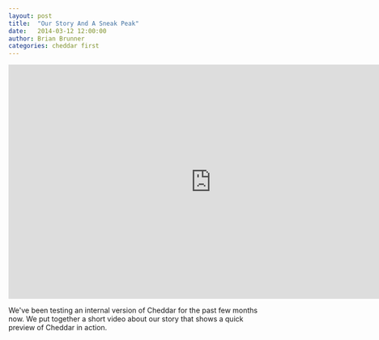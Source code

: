 ```yaml
---
layout: post
title:  "Our Story And A Sneak Peak"
date:   2014-03-12 12:00:00
author: Brian Brunner
categories: cheddar first
---
```


<iframe class='story-video-desktop desktop-only' width="800" height="463" src="https://www.youtube.com/embed/RdWFd8k1fx0" frameborder="0" allowfullscreen></iframe>

We've been testing an internal version of Cheddar for the past few months now. We put together a short
video about our story that shows a quick preview of Cheddar in action. 
